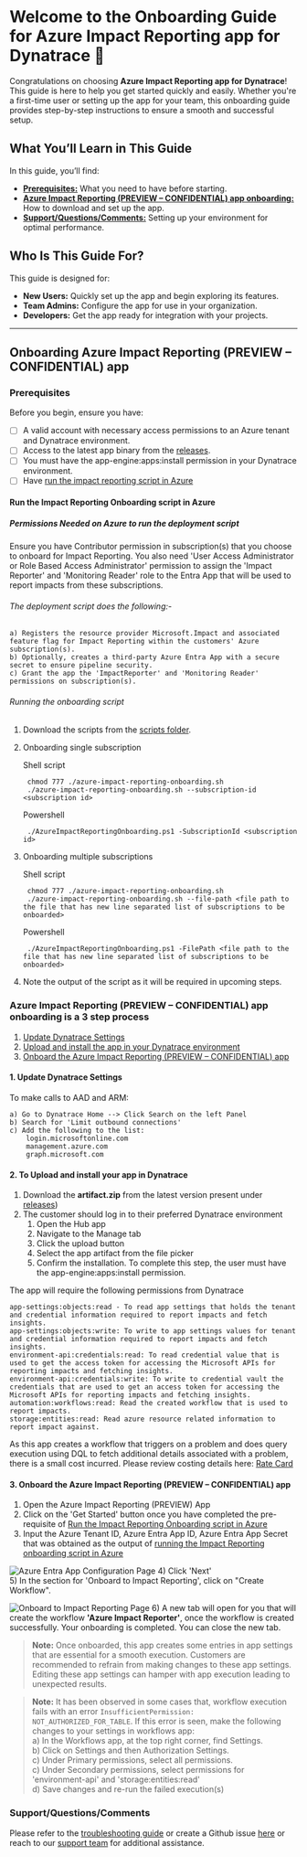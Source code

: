 # Welcome to the Onboarding Guide for Azure Impact Reporting app for Dynatrace 🚀

Congratulations on choosing **Azure Impact Reporting app for Dynatrace**! This guide is here to help you get started quickly and easily. Whether you're a first-time user or setting up the app for your team, this onboarding guide provides step-by-step instructions to ensure a smooth and successful setup.

## What You’ll Learn in This Guide

In this guide, you’ll find:

- [**Prerequisites:**](#prerequisites) What you need to have before starting.
- [**Azure Impact Reporting (PREVIEW – CONFIDENTIAL) app onboarding:**](#azure-impact-reporting-preview--confidential-app-onboarding-is-a-3-step-process) How to download and set up the app.
- [**Support/Questions/Comments:**](#supportquestionscomments) Setting up your environment for optimal performance.

## Who Is This Guide For?

This guide is designed for:

- **New Users:** Quickly set up the app and begin exploring its features.
- **Team Admins:** Configure the app for use in your organization.
- **Developers:** Get the app ready for integration with your projects.

---

## Onboarding Azure Impact Reporting (PREVIEW – CONFIDENTIAL) app

### Prerequisites

Before you begin, ensure you have:

- [ ] A valid account with necessary access permissions to an Azure tenant and Dynatrace environment.
- [ ] Access to the latest app binary from the [releases](https://github.com/Azure/impact-reporting-dynatrace-connector-release/releases).
- [ ] You must have the app-engine:apps:install permission in your Dynatrace environment.
- [ ] Have [run the impact reporting script in Azure](#run-the-impact-reporting-onboarding-script-in-azure)

#### Run the Impact Reporting Onboarding script in Azure

##### Permissions Needed on Azure to run the deployment script

Ensure you have Contributor permission in subscription(s) that you choose to onboard for Impact Reporting. You also need 'User Access Administrator or Role Based Access Administrator' permission to assign the 'Impact Reporter' and 'Monitoring Reader' role to the Entra App that will be used to report impacts from these subscriptions.

###### The deployment script does the following:-

    a) Registers the resource provider Microsoft.Impact and associated feature flag for Impact Reporting within the customers' Azure subscription(s).
    b) Optionally, creates a third-party Azure Entra App with a secure secret to ensure pipeline security. 
    c) Grant the app the 'ImpactReporter' and 'Monitoring Reader' permissions on subscription(s).

###### Running the onboarding script

1) Download the scripts from the [scripts folder](../scripts/).
2) Onboarding single subscription

   Shell script

        chmod 777 ./azure-impact-reporting-onboarding.sh
        ./azure-impact-reporting-onboarding.sh --subscription-id <subscription id> 

    Powershell

        ./AzureImpactReportingOnboarding.ps1 -SubscriptionId <subscription id> 

3) Onboarding multiple subscriptions

    Shell script

        chmod 777 ./azure-impact-reporting-onboarding.sh
        ./azure-impact-reporting-onboarding.sh --file-path <file path to the file that has new line separated list of subscriptions to be onboarded>

    Powershell

        ./AzureImpactReportingOnboarding.ps1 -FilePath <file path to the file that has new line separated list of subscriptions to be onboarded>
4) Note the output of the script as it will be required in upcoming steps.

### Azure Impact Reporting (PREVIEW – CONFIDENTIAL) app onboarding is a 3 step process

1) [Update Dynatrace Settings](#1-update-dynatrace-settings)
2) [Upload and install the app in your Dynatrace environment](#2-to-upload-and-install-your-app-in-dynatrace)
3) [Onboard the Azure Impact Reporting (PREVIEW – CONFIDENTIAL) app](#3-onboard-the-azure-impact-reporting-preview--confidential-app)

#### 1. Update Dynatrace Settings

To make calls to AAD and ARM:

    a) Go to Dynatrace Home --> Click Search on the left Panel  
    b) Search for 'Limit outbound connections' 
    c) Add the following to the list: 
        login.microsoftonline.com
        management.azure.com
        graph.microsoft.com

#### 2. To Upload and install your app in Dynatrace

1) Download the **artifact.zip** from the latest version present under [releases](https://github.com/Azure/impact-reporting-dynatrace-connector-release/releases))
2) The customer should log in to their preferred Dynatrace environment
   1) Open the Hub app
   2) Navigate to the Manage tab
   3) Click the upload button
   4) Select the app artifact from the file picker
   5) Confirm the installation. To complete this step, the user must have the app-engine:apps:install permission.

The app will require the following permissions from Dynatrace

    app-settings:objects:read - To read app settings that holds the tenant and credential information required to report impacts and fetch insights.
    app-settings:objects:write: To write to app settings values for tenant and credential information required to report impacts and fetch insights.
    environment-api:credentials:read: To read credential value that is used to get the access token for accessing the Microsoft APIs for reporting impacts and fetching insights.
    environment-api:credentials:write: To write to credential vault the credentials that are used to get an access token for accessing the Microsoft APIs for reporting impacts and fetching insights.
    automation:workflows:read: Read the created workflow that is used to report impacts.
    storage:entities:read: Read azure resource related information to report impact against.

As this app creates a workflow that triggers on a problem and does query execution using DQL to fetch additional details associated with a problem, there is a small cost incurred. Please review costing details here: [Rate Card](https://www.dynatrace.com/pricing/rate-card/)

#### 3. Onboard the Azure Impact Reporting (PREVIEW – CONFIDENTIAL) app

1) Open the Azure Impact Reporting (PREVIEW) App
2) Click on the 'Get Started' button once you have completed the pre-requisite of [Run the Impact Reporting Onboarding script in Azure](#run-the-impact-reporting-onboarding-script-in-azure)
3) Input the Azure Tenant ID, Azure Entra App ID, Azure Entra App Secret that was obtained as the output of [running the Impact Reporting onboarding script in Azure](#run-the-impact-reporting-onboarding-script-in-azure)

![Azure Entra App Configuration Page](./images/Azure%20Entra%20App%20Configuration%20Page.png)
4) Click 'Next' </br>
5) In the section for 'Onboard to Impact Reporting', click on "Create Workflow".

![Onboard to Impact Reporting Page](./images/Onboard%20to%20Impact%20Reporting%20Page.png)
6) A new tab will open for you that will create the workflow **'Azure Impact Reporter'**, once the workflow is created successfully. Your onboarding is completed. You can close the new tab.

>**Note:** Once onboarded, this app creates some entries in app settings that are essential for a smooth execution. Customers are recommended to refrain from making changes to these app settings. Editing these app settings can hamper with app execution leading to unexpected results.

>**Note:** It has been observed in some cases that, workflow execution fails with an error `InsufficientPermission: NOT_AUTHORIZED_FOR_TABLE`. If this error is seen, make the following changes to your settings in workflows app:</br>
    a) In the Workflows app, at the top right corner, find Settings. </br>
    b) Click on Settings and then Authorization Settings.</br>
    c) Under Primary permissions, select all permissions. </br>
    c) Under Secondary permissions, select permissions for 'environment-api' and 'storage:entities:read' </br>
    d) Save changes and re-run the failed execution(s) </br>

### Support/Questions/Comments

Please refer to the [troubleshooting guide](troubleshooting.md) or create a Github issue [here](https://github.com/Azure/impact-reporting-samples/issues/new?template=Blank+issue) or reach to our [support team](mailto:impactrp-preview@microsoft.com) for additional assistance.
